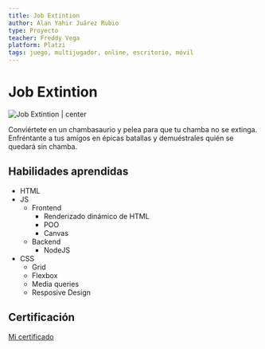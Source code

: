```yaml
---
title: Job Extintion
author: Alan Yahir Juárez Rubio
type: Proyecto
teacher: Freddy Vega
platform: Platzi
tags: juego, multijugador, online, escritorio, móvil
---
```


# Job Extintion

![Job Extintion | center ](https://static.platzi.com/media/porfilio/chamba_1d32668a-cf72-478b-917b-a343e74cdd7a.JPG)

Conviértete en un chambasaurio y pelea para que tu chamba no se extinga. Enfréntante a tus amigos en épicas batallas y demuéstrales quién se quedará sin chamba.

## Habilidades aprendidas

- HTML
- JS
	- Frontend
		- Renderizado dinámico de HTML
		- POO
		- Canvas
	- Backend
		- NodeJS
- CSS
	- Grid
	- Flexbox
	- Media queries
	- Resposive Design


## Certificación

[Mi certificado](https://platzi.com/p/Alan_08/curso/1557-course/diploma/detalle/)
